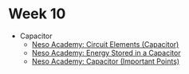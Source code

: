 # Week 10

- Capacitor
    - [Neso Academy: Circuit Elements (Capacitor)](https://www.youtube.com/watch?v=mGJ7o3aQ4do&list=PLBlnK6fEyqRgLR-hMp7wem-bdVN1iEhsh)
    - [Neso Academy: Energy Stored in a Capacitor ](https://www.youtube.com/watch?v=EysqPTxInvo&list=PLBlnK6fEyqRgLR-hMp7wem-bdVN1iEhsh)
    - [Neso Academy:  Capacitor (Important Points) ](https://www.youtube.com/watch?v=dIqfUO000hc&list=PLBlnK6fEyqRgLR-hMp7wem-bdVN1iEhsh)
    